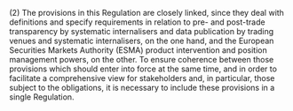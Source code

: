 (2) The provisions in this Regulation are closely linked, since they deal with definitions and specify requirements in relation to pre- and post-trade transparency by systematic internalisers and data publication by trading venues and systematic internalisers, on the one hand, and the European Securities Markets Authority (ESMA) product intervention and position management powers, on the other. To ensure coherence between those provisions which should enter into force at the same time, and in order to facilitate a comprehensive view for stakeholders and, in particular, those subject to the obligations, it is necessary to include these provisions in a single Regulation.